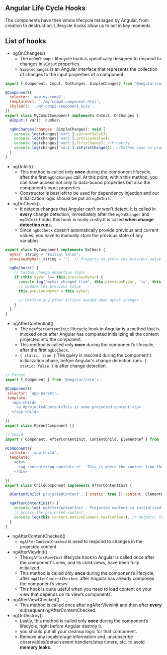 ## Angular Life Cycle Hooks
The components have their whole lifecycle managed by Angular, from creation to destruction. Lifecycle hooks allow us to act in key moments.
## List of hooks
- ngOnChanges()  
  - The ```ngOnChanges``` lifecycle hook is specifically designed to respond to changes in ```@Input``` properties.
  - ```SimpleChanges``` is an Angular interface that represents the collection of changes to the input properties of a component. 
```javascript
import { Component, Input, OnChanges, SimpleChanges} from '@angular/core';

@Component({
  selector: 'app-my-comp2',
  templateUrl: './my-comp2.component.html',
  styleUrl: './my-comp2.component.scss',
})
export class MyComp2Component implements OnInit, OnChanges {
  @Input() var1!: number;

  ngOnChanges(changes: SimpleChanges): void {
    console.log(changes['var1'].currentValue);
    console.log(changes['var1'].previousValue);
    console.log(changes['var1'].firstChange); //Property
    console.log(changes['var1'].isFirstChange()); //Method same as property
  }
}
```
- ngOnInit()  
  - This method is called only __once__ during the component lifecycle, after the first ```ngOnChanges``` call. At this point, within this method, you can have access not only to data-bound properties but also the component’s input properties.
  - Constructor is best left to be used for dependency injection and our initialization logic should be put on ```ngOnInit```.
- ngDoCheck()
  -  It detects changes that Angular can’t or won’t detect. It is called in **every** change detection, immediately after the ```ngOnChanges``` and ```ngOnInit``` hooks.this hook is really costly.It is called **when change detection run**s.
  -  Since ```ngDoCheck``` doesn't automatically provide previous and current values, you have to manually store the previous state of any variables
```javascript
export class MyComponent implements DoCheck {
  myVar: string = 'Initial Value';
  previousMyVar: string = '';  // Property to store the previous value

  ngDoCheck() {
    // Custom change detection logic
    if (this.myVar !== this.previousMyVar) {
      console.log('myVar changed from', this.previousMyVar, 'to', this.myVar);
      // Update the previous value
      this.previousMyVar = this.myVar;

      // Perform any other actions needed when myVar changes
    }
  }
}
```
- ngAfterContentInit()
  - The ```ngAfterContentInit``` lifecycle hook in Angular is a method that is invoked once after Angular has completed initializing all the content projected into the component.
  - This method is called only **once** during the component’s lifecycle, after the first ```ngDoCheck```.
  - ```{ static: true }``` The query is resolved during the component's initialization phase, before Angular's change detection runs. ```{ static: false }``` is after change detection.
 ```javascript
// Parent
import { Component } from '@angular/core';

@Component({
  selector: 'app-parent',
  template: `
    <app-child>
      <p #projectedContent>This is some projected content!</p>
    </app-child>
  `
})
export class ParentComponent {}
```
```javascript
// Child
import { Component, AfterContentInit, ContentChild, ElementRef } from '@angular/core';

@Component({
  selector: 'app-child',
  template: `
    <div>
      <ng-content></ng-content> <!-- This is where the content from the parent is projected -->
    </div>
  `
})
export class ChildComponent implements AfterContentInit {

  @ContentChild('projectedContent', { static: true }) content: ElementRef;

  ngAfterContentInit() {
    console.log('ngAfterContentInit - Projected content is initialized');
    // Access the projected content
    console.log(this.content.nativeElement.textContent); // Outputs: This is some projected content!
  }
}

```
- ngAfterContentChecked()
  -  ```ngAfterContentChecked``` is used to respond to changes in the projected content.
- ngAfterViewInit()
  - The ```ngAfterViewInit``` lifecycle hook in Angular is called once after the component's view, and its child views, have been fully initialized..
  - This method is called only **once** during the component’s lifecycle, after ```ngAfterContentChecked```. after Angular has already composed the component’s views 
  - This hook is quite useful when you need to load content on your view that depends on its view’s components.
- ngAfterViewChecked()
  - This method is called once after ngAfterViewInit and then after __every__ subsequent ngAfterContentChecked. 
- ngOnDestroy()
  - Lastly, this method is called only __once__ during the component’s lifecycle, right before Angular destroy it. 
  - you should put all your cleanup logic for that component. 
  - Remove any localstorage information and, unsubscribe observables/detach event handlers/stop timers, etc. to avoid __memory leaks__.

